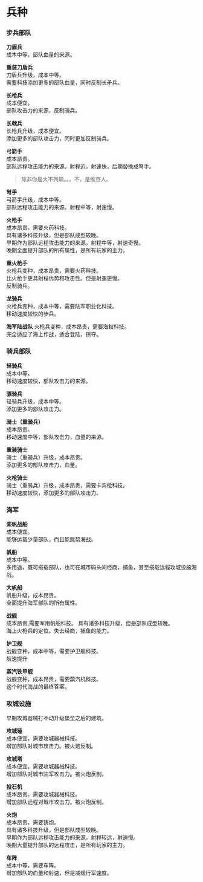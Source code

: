 兵种    
=

### 步兵部队    

**刀盾兵**  
成本中等，部队血量的来源。  

**重装刀盾兵**  
刀盾兵升级，成本中等。  
需要科技添加更多的部队血量，同时反制长矛兵。    

**长枪兵**  
成本便宜。  
部队攻击力的来源，反制骑兵。    

**长戟兵**  
长枪兵升级，成本便宜。  
添加更多的部队攻击力，同时更加反制骑兵。    

**弓箭手**  
成本昂贵。  
部队远程攻击能力的来源，射程近，射速快，后期替换成弩手。    
> 除非你是大不列颠。。。不，是维京人。 

**弩手**    
弓箭手升级，成本中等。  
部队远程攻击能力的来源。射程中等，射速慢。  

**火枪手**  
成本昂贵，需要火药科技。    
具有诸多科技升级，但是部队成型较晚。     
早期作为部队远程攻击能力的来源，射程中等，射速奇慢。        
晚期全面提升部队的所有属性，是所有玩家的主力。   

**重火枪手**    
火枪兵变种，成本昂贵，需要火药科技。    
比火枪手更具射程优势和攻击性。但是射速更慢。    
反制骑兵。  

**龙骑兵**  
火枪兵变种，成本中等，需要陆军职业化科技。  
移动速度较快的步兵。    

**海军陆战队**
火枪兵变种，成本昂贵，需要海权科技。    
完全适应了海上作战，适合登陆，掠夺。    

### 骑兵部队    

**轻骑兵**  
成本中等。  
移动速度较快，部队攻击力的来源。    

**骠骑兵**  
轻骑兵升级，成本中等。  
添加更多的部队攻击力。  

**骑士（重骑兵）**  
成本昂贵。  
移动速度中等，部队攻击力，血量的来源。  

**重装骑士**    
骑士（重骑兵）升级，成本昂贵。  
添加更多的部队攻击力，血量。    

**火枪骑士**    
骑士（重骑兵）升级，成本昂贵，需要卡宾枪科技。  
移动速度较快，添加更多的部队攻击力。    

### 海军    

**桨帆战船**    
成本便宜。  
能够运载少量部队，而且能跳帮海战。  

**帆船**    
成本中等。  
多用途，既可搭载部队，也可在城市码头间经商，捕鱼，甚至搭载远程攻城设施海战。    

**大帆船**  
帆船升级，成本昂贵。    
全面提升海军部队的所有属性。    

**战舰**  
成本昂贵,需要军用帆船科技。 
具有诸多科技升级，但是部队成型较晚。    
海上火枪兵的定位。失去经商，捕鱼的能力。    

**护卫舰**  
战舰变种，成本中等，需要护卫舰科技。    
航速提升    

**蒸汽铁甲舰**  
战舰变种，成本昂贵，需要蒸汽机科技。    
这个时代海战的最终答案。    

### 攻城设施    
早期攻城器械打不动升级堡垒之后的建筑。  

**攻城锤**  
成本便宜，需要攻城器械科技。    
增加部队对城市攻击力。被火炮反制。  

**攻城塔**  
成本便宜，需要攻城器械科技。    
增加部队对城市驻军攻击力。被火炮反制。  

**投石机**  
成本昂贵，需要攻城器械科技。    
增加部队远程对城市攻击力。被火炮反制。  

**火炮**    
成本昂贵，需要铸炮。    
具有诸多科技升级，但是部队成型较晚。    
早期作为部队远程攻击能力的来源，射程较远，射速慢。  
晚期大量提升部队的远程攻击，是所有玩家的主力。  

**车阵**    
成本中等，需要车阵。    
增加部队的血量和射速，但是减缓行军速度。    
